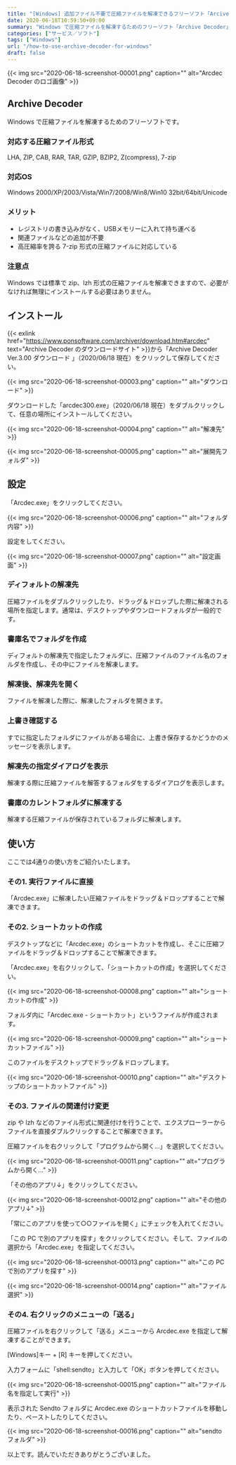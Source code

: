 ```yaml
---
title: "[Windows] 追加ファイル不要で圧縮ファイルを解凍できるフリーソフト「Arcive Decoder」の使い方"
date: 2020-06-18T10:59:50+09:00
summary: "Windows で圧縮ファイルを解凍するためのフリーソフト「Archive Decoder」のご紹介です。"
categories: ["サービス／ソフト"]
tags: ["Windows"]
url: "/how-to-use-archive-decoder-for-windows"
draft: false
---
```


{{< img src="2020-06-18-screenshot-00001.png" caption="" alt="Arcdec Decoder のロゴ画像" >}}

## Archive Decoder

Windows で圧縮ファイルを解凍するためのフリーソフトです。

### 対応する圧縮ファイル形式

LHA, ZIP, CAB, RAR, TAR, GZIP, BZIP2, Z(compress), 7-zip

### 対応OS

Windows 2000/XP/2003/Vista/Win7/2008/Win8/Win10
32bit/64bit/Unicode

### メリット

- レジストリの書き込みがなく、USBメモリーに入れて持ち運べる
- 関連ファイルなどの追加が不要
- 高圧縮率を誇る 7-zip 形式の圧縮ファイルに対応している

### 注意点

Windows では標準で zip、lzh 形式の圧縮ファイルを解凍できますので、必要がなければ無理にインストールする必要はありません。

## インストール

{{< exlink href="https://www.ponsoftware.com/archiver/download.htm#arcdec" text="Archive Decoder のダウンロードサイト" >}}から「Archive Decoder Ver.3.00 ダウンロード 」（2020/06/18 現在）をクリックして保存してください。

{{< img src="2020-06-18-screenshot-00003.png" caption="" alt="ダウンロード" >}}

ダウンロードした「arcdec300.exe」（2020/06/18 現在）をダブルクリックして、任意の場所にインストールしてください。

{{< img src="2020-06-18-screenshot-00004.png" caption="" alt="解凍先" >}}

{{< img src="2020-06-18-screenshot-00005.png" caption="" alt="展開先フォルダ" >}}

## 設定

「Arcdec.exe」をクリックしてください。

{{< img src="2020-06-18-screenshot-00006.png" caption="" alt="フォルダ内容" >}}

設定をしてください。

{{< img src="2020-06-18-screenshot-00007.png" caption="" alt="設定画面" >}}

### ディフォルトの解凍先

圧縮ファイルをダブルクリックしたり、ドラッグ＆ドロップした際に解凍される場所を指定します。通常は、デスクトップやダウンロードフォルダが一般的です。

### 書庫名でフォルダを作成

ディフォルトの解凍先で指定したフォルダに、圧縮ファイルのファイル名のフォルダを作成し、その中にファイルを解凍します。

### 解凍後、解凍先を開く

ファイルを解凍した際に、解凍したフォルダを開きます。

### 上書き確認する

すでに指定したフォルダにファイルがある場合に、上書き保存するかどうかのメッセージを表示します。

### 解凍先の指定ダイアログを表示

解凍する際に圧縮ファイルを解答するフォルダをするダイアログを表示します。

### 書庫のカレントフォルダに解凍する

解凍する圧縮ファイルが保存されているフォルダに解凍します。

## 使い方

ここでは4通りの使い方をご紹介いたします。

### その1. 実行ファイルに直接

「Arcdec.exe」に解凍したい圧縮ファイルをドラッグ＆ドロップすることで解凍できます。

### その2. ショートカットの作成

デスクトップなどに「Arcdec.exe」のショートカットを作成し、そこに圧縮ファイルをドラッグ＆ドロップすることで解凍できます。

「Arcdec.exe」を右クリックして、「ショートカットの作成」を選択してください。

{{< img src="2020-06-18-screenshot-00008.png" caption="" alt="ショートカットの作成" >}}

フォルダ内に「Arcdec.exe - ショートカット」というファイルが作成されます。

{{< img src="2020-06-18-screenshot-00009.png" caption="" alt="ショートカットファイル" >}}

このファイルをデスクトップでドラッグ＆ドロップします。

{{< img src="2020-06-18-screenshot-00010.png" caption="" alt="デスクトップのショートカットファイル" >}}

### その3. ファイルの関連付け変更

zip や lzh などのファイル形式に関連付けを行うことで、エクスプローラーからファイルを直接ダブルクリックすることで解凍できます。

圧縮ファイルを右クリックして「プログラムから開く...」を選択してください。

{{< img src="2020-06-18-screenshot-00011.png" caption="" alt="プログラムから開く..." >}}

「その他のアプリ↓」をクリックしてください。

{{< img src="2020-06-18-screenshot-00012.png" caption="" alt="その他のアプリ↓" >}}

「常にこのアプリを使って○○ファイルを開く」にチェックを入れてください。

「この PC で別のアプリを探す」をクリックしてください。そして、ファイルの選択から「Arcdec.exe」を指定してください。

{{< img src="2020-06-18-screenshot-00013.png" caption="" alt="この PC で別のアプリを探す" >}}

{{< img src="2020-06-18-screenshot-00014.png" caption="" alt="ファイル選択" >}}

### その4. 右クリックのメニューの「送る」

圧縮ファイルを右クリックして「送る」メニューから Arcdec.exe を指定して解凍することができます。

[Windows]キー + [R] キーを押してください。

入力フォームに「shell:sendto」と入力して「OK」ボタンを押してください。

{{< img src="2020-06-18-screenshot-00015.png" caption="" alt="ファイル名を指定して実行" >}}

表示された Sendto フォルダに Arcdec.exe のショートカットファイルを移動したり、ペーストしたりしてください。

{{< img src="2020-06-18-screenshot-00016.png" caption="" alt="sendto フォルダ" >}}

以上です。読んでいただきありがとうございました。
